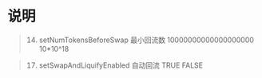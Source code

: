 # 说明

> 14. setNumTokensBeforeSwap  最小回流数  10000000000000000000   10*10^18

> 17. setSwapAndLiquifyEnabled 自动回流  TRUE FALSE